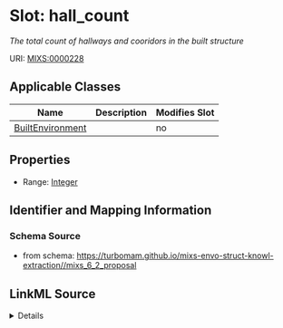 # Slot: hall_count


_The total count of hallways and cooridors in the built structure_



URI: [MIXS:0000228](https://w3id.org/mixs/0000228)



<!-- no inheritance hierarchy -->




## Applicable Classes

| Name | Description | Modifies Slot |
| --- | --- | --- |
[BuiltEnvironment](BuiltEnvironment.md) |  |  no  |







## Properties

* Range: [Integer](Integer.md)





## Identifier and Mapping Information







### Schema Source


* from schema: https://turbomam.github.io/mixs-envo-struct-knowl-extraction//mixs_6_2_proposal




## LinkML Source

<details>
```yaml
name: hall_count
description: The total count of hallways and cooridors in the built structure
title: hallway/corridor count
notes:
- corridor
- count
- hallway
from_schema: https://turbomam.github.io/mixs-envo-struct-knowl-extraction//mixs_6_2_proposal
rank: 1000
slot_uri: MIXS:0000228
multivalued: false
alias: hall_count
domain_of:
- BuiltEnvironment
range: integer
required: false
recommended: false

```
</details>